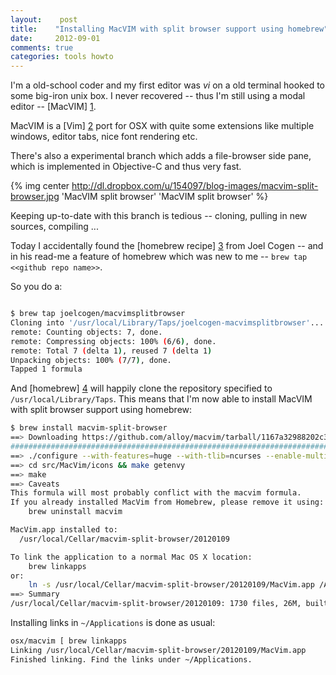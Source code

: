 ```yaml
---
layout:    post
title:    "Installing MacVIM with split browser support using homebrew"
date:     2012-09-01
comments: true
categories: tools howto
---
```


I'm a old-school coder and my first editor was *vi* on a old terminal
hooked to some big-iron unix box.  I never recovered -- thus I'm still
using a modal editor -- [MacVIM] [1].

MacVIM is a [Vim] [2] port for OSX with quite some extensions like multiple
windows, editor tabs, nice font rendering etc.

There's also a experimental branch which adds a file-browser side pane, which is
implemented in Objective-C and thus very fast.

{% img center http://dl.dropbox.com/u/154097/blog-images/macvim-split-browser.jpg 'MacVIM split browser' 'MacVIM split browser' %}

Keeping up-to-date with this branch is tedious -- cloning, pulling in new sources,
compiling ...

Today I accidentally found the [homebrew recipe] [3] from Joel Cogen -- and in his
read-me a feature of homebrew which was new to me -- `brew tap <<github repo name>>`.

<!-- more -->

So you do a:

```bash

$ brew tap joelcogen/macvimsplitbrowser
Cloning into '/usr/local/Library/Taps/joelcogen-macvimsplitbrowser'...
remote: Counting objects: 7, done.
remote: Compressing objects: 100% (6/6), done.
remote: Total 7 (delta 1), reused 7 (delta 1)
Unpacking objects: 100% (7/7), done.
Tapped 1 formula
```

And [homebrew] [4] will happily clone the repository specified to `/usr/local/Library/Taps`.  This
means that I'm now able to install MacVIM with split browser support using homebrew:

```bash
$ brew install macvim-split-browser
==> Downloading https://github.com/alloy/macvim/tarball/1167a32988202c3c81842371ecf9f80fe4854172
######################################################################## 100,0%
==> ./configure --with-features=huge --with-tlib=ncurses --enable-multibyte --with-macarchs=x86_64 --e
==> cd src/MacVim/icons && make getenvy
==> make
==> Caveats
This formula will most probably conflict with the macvim formula.
If you already installed MacVim from Homebrew, please remove it using:
    brew uninstall macvim

MacVim.app installed to:
  /usr/local/Cellar/macvim-split-browser/20120109

To link the application to a normal Mac OS X location:
    brew linkapps
or:
    ln -s /usr/local/Cellar/macvim-split-browser/20120109/MacVim.app /Applications
==> Summary
/usr/local/Cellar/macvim-split-browser/20120109: 1730 files, 26M, built in 48 seconds
```

Installing links in `~/Applications` is done as usual:

```bash
osx/macvim [ brew linkapps                                                   split-browser ] 12:25 pm
Linking /usr/local/Cellar/macvim-split-browser/20120109/MacVim.app
Finished linking. Find the links under ~/Applications.
```

[1]:  http://macvim.org
[2]:  http://vim.org
[3]:  https://github.com/joelcogen/homebrew-macvimsplitbrowser
[4]:  https://github.com/homebrew
